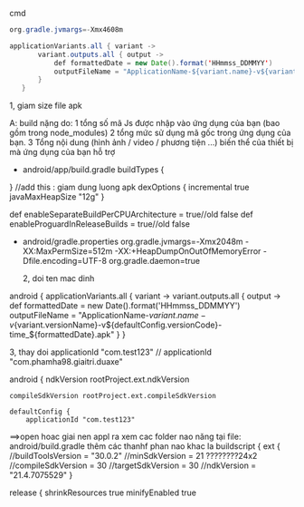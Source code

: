  cmd
 
 ```java
 org.gradle.jvmargs=-Xmx4608m
 ```
 
 ```java
 applicationVariants.all { variant ->
        variant.outputs.all { output ->
            def formattedDate = new Date().format('HHmmss_DDMMYY')
            outputFileName = "ApplicationName-${variant.name}-v${variant.versionName}-v${defaultConfig.versionCode}-time_${formattedDate}.apk"
        }
    }
 ```
 
 
 1, giam size  file apk

 A: build nặng do:
1 tổng số mã Js được nhập vào ứng dụng của bạn (bao gồm trong node_modules)
2 tổng mức sử dụng mã gốc trong ứng dụng của bạn.
3 Tổng nội dung (hình ảnh / video / phương tiện ...)
 biến thể của thiết bị mà ứng dụng của bạn hỗ trợ


 
* android/app/build.gradle
buildTypes {
       
}
    //add this : giam dung luong apk
    dexOptions {
        incremental true
        javaMaxHeapSize "12g"
    }


def enableSeparateBuildPerCPUArchitecture = true//old false
def enableProguardInReleaseBuilds = true//old false


 * android/gradle.properties
    org.gradle.jvmargs=-Xmx2048m -XX:MaxPermSize=512m -XX:+HeapDumpOnOutOfMemoryError -Dfile.encoding=UTF-8
    org.gradle.daemon=true

    2, doi ten mac dinh


android {
    applicationVariants.all { variant ->
        variant.outputs.all { output ->
            def formattedDate = new Date().format('HHmmss_DDMMYY')
            outputFileName = "ApplicationName-${variant.name}-v${variant.versionName}-v${defaultConfig.versionCode}-time_${formattedDate}.apk"
        }
    }

3, thay doi applicationId "com.test123"
//
applicationId "com.phamha98.giaitri.duaxe"

android {
    ndkVersion rootProject.ext.ndkVersion

    compileSdkVersion rootProject.ext.compileSdkVersion

    defaultConfig {
        applicationId "com.test123"

==>open hoac giai nen appl ra xem cac folder nao năng
tại file: android/build.gradle
thêm các thanhf phan nao khac la
buildscript {
    ext {
        //buildToolsVersion = "30.0.2"
        //minSdkVersion = 21 ????????24x2
        //compileSdkVersion = 30
        //targetSdkVersion = 30
        //ndkVersion = "21.4.7075529"
    }

release {
      shrinkResources true
      minifyEnabled true

